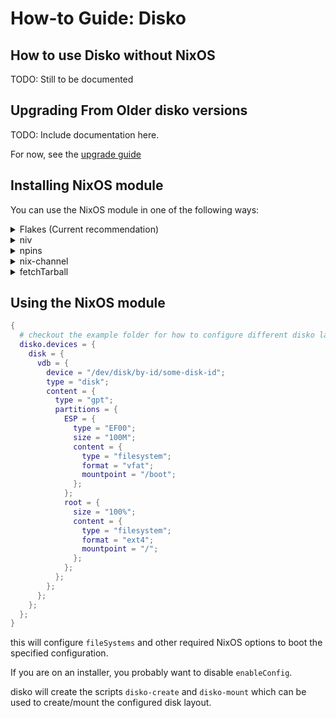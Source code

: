 # How-to Guide: Disko

## How to use Disko without NixOS

TODO: Still to be documented

## Upgrading From Older disko versions

TODO: Include documentation here.

For now, see the
[upgrade guide](https://github.com/JillThornhill/disko/blob/master/docs/upgrade-guide.md)

## Installing NixOS module

You can use the NixOS module in one of the following ways:

<details>
  <summary>Flakes (Current recommendation)</summary>

If you use nix flakes support:

```nix
{
  inputs.disko.url = "github:nix-community/disko";
  inputs.disko.inputs.nixpkgs.follows = "nixpkgs";

  outputs = { self, nixpkgs, disko }: {
    # change `yourhostname` to your actual hostname
    nixosConfigurations.yourhostname = nixpkgs.lib.nixosSystem {
      # change to your system:
      system = "x86_64-linux";
      modules = [
        ./configuration.nix
        disko.nixosModules.disko
      ];
    };
  };
}
```

</details>
<details>
  <summary>niv</summary>

First add it to [niv](https://github.com/nmattia/niv):

```console
niv add nix-community/disko
```

Then add the following to your configuration.nix in the `imports` list:

```nix
{
  imports = [ "${(import ./nix/sources.nix).disko}/module.nix" ];
}
```

</details>
<details>
  <summary>npins</summary>

First add it to [npins](https://github.com/andir/npins):

```console
npins add github nix-community disko
```

Then add the following to your configuration.nix in the `imports` list:

```nix
let
  sources = import ./npins;
  disko = import sources.disko {};
in
{
  imports = [ "${disko}/module.nix" ];
  …
}
```

</details>
<details>
  <summary>nix-channel</summary>

As root run:

```console
nix-channel --add https://github.com/nix-community/disko/archive/master.tar.gz disko
nix-channel --update
```

Then add the following to your configuration.nix in the `imports` list:

```nix
{
  imports = [ <disko/module.nix> ];
}
```

</details>
<details>
  <summary>fetchTarball</summary>

Add the following to your configuration.nix:

```nix
{
  imports = [ "${builtins.fetchTarball "https://github.com/nix-community/disko/archive/master.tar.gz"}/module.nix" ];
}
```

or with pinning:

```nix
{
  imports = let
    # replace this with an actual commit id or tag
    commit = "f2783a8ef91624b375a3cf665c3af4ac60b7c278";
  in [
    "${builtins.fetchTarball {
      url = "https://github.com/nix-community/disko/archive/${commit}.tar.gz";
      # replace this with an actual hash
      sha256 = "0000000000000000000000000000000000000000000000000000";
    }}/module.nix"
  ];
}
```

</details>

## Using the NixOS module

```nix
{
  # checkout the example folder for how to configure different disko layouts
  disko.devices = {
    disk = {
      vdb = {
        device = "/dev/disk/by-id/some-disk-id";
        type = "disk";
        content = {
          type = "gpt";
          partitions = {
            ESP = {
              type = "EF00";
              size = "100M";
              content = {
                type = "filesystem";
                format = "vfat";
                mountpoint = "/boot";
              };
            };
            root = {
              size = "100%";
              content = {
                type = "filesystem";
                format = "ext4";
                mountpoint = "/";
              };
            };
          };
        };
      };
    };
  };
}
```

this will configure `fileSystems` and other required NixOS options to boot the
specified configuration.

If you are on an installer, you probably want to disable `enableConfig`.

disko will create the scripts `disko-create` and `disko-mount` which can be used
to create/mount the configured disk layout.
